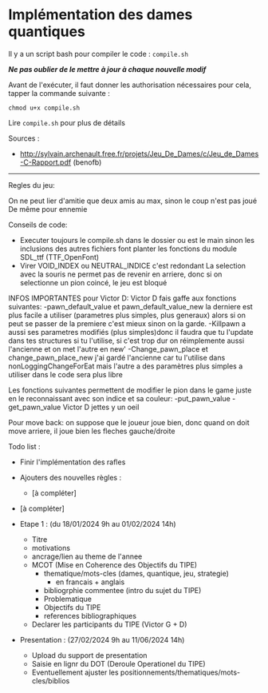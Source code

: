 # Implémentation des dames quantiques

Il y a un script bash pour compiler le code : `compile.sh`

__*Ne pas oublier de le mettre à jour à chaque nouvelle modif*__

Avant de l'exécuter, il faut donner les authorisation nécessaires
pour cela, tapper la commande suivante :
``` 
chmod u+x compile.sh
```
Lire `compile.sh` pour plus de détails

Sources :
- http://sylvain.archenault.free.fr/projets/Jeu_De_Dames/c/Jeu_de_Dames-C-Rapport.pdf (benofb)
___

Regles du jeu:

On ne peut lier d'amitie que deux amis au max, sinon le coup n'est pas joué
De même pour ennemie

Conseils de code:
- Executer toujours le compile.sh dans le dossier ou est le main sinon les inclusions des autres fichiers font planter les fonctions du module SDL_ttf (TTF_OpenFont)
- Virer VOID_INDEX ou NEUTRAL_INDICE c'est redondant
La selection avec la souris ne permet pas de revenir en arriere, donc si on selectionne un pion coincé, le jeu est bloqué

INFOS IMPORTANTES pour Victor D:
Victor D fais gaffe aux fonctions suivantes:
-pawn_default_value et pawn_default_value_new la derniere est plus facile a utiliser (parametres plus simples, plus generaux) alors si on peut se passer de la premiere c'est mieux sinon on la garde.
-Killpawn a aussi ses parametres modifiés (plus simples)donc il faudra que tu l'update dans tes structures si tu l'utilise, si c'est trop dur on réimplemente aussi l'ancienne et on met l'autre en new'
-Change_pawn_place et change_pawn_place_new j'ai gardé l'ancienne car tu l'utilise dans nonLoggingChangeForEat mais l'autre a des paramètres plus simples a utiliser dans 
le code sera plus libre

Les fonctions suivantes permettent de modifier le pion dans le game juste en le reconnaissant avec son indice et sa couleur:
-put_pawn_value
-get_pawn_value
Victor D jettes y un oeil

Pour move back: on suppose que le joueur joue bien, donc quand on doit move arriere, il joue bien les fleches gauche/droite

Todo list :
- Finir l'implémentation des rafles
- Ajouters des nouvelles règles :
    - [à compléter]
- [à compléter]

- Etape 1 : (du 18/01/2024 9h au 01/02/2024 14h)
    - Titre
    - motivations
    - ancrage/lien au theme de l'annee
    - MCOT (Mise en Coherence des Objectifs du TIPE)
        - thematique/mots-cles (dames, quantique, jeu, strategie)
            - en francais + anglais
        - bibliogrphie commentee (intro du sujet du TIPE)
        - Problematique
        - Objectifs du TIPE
        - references bibliographiques
    - Declarer les participants du TIPE (Victor G + D)
- Presentation : (27/02/2024 9h au 11/06/2024 14h)
    - Upload du support de presentation
    - Saisie en lignr du DOT (Deroule Operationel du TIPE)
    - Eventuellement ajuster les positionnements/thematiques/mots-cles/biblios
